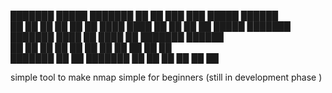 ███████  █████  ███████ ██    ██     ███    ███  █████  ██████  
██      ██   ██ ██       ██  ██      ████  ████ ██   ██ ██   ██ 
█████   ███████ ███████   ████       ██ ████ ██ ███████ ██████  
██      ██   ██      ██    ██        ██  ██  ██ ██   ██ ██      
███████ ██   ██ ███████    ██        ██      ██ ██   ██ ██ 

simple tool to make nmap simple for beginners (still in development phase )
